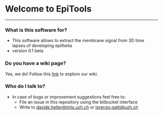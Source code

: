 # Welcome to EpiTools #
---------------------------------------
### What is this software for? ###

* This software allows to extract the membrane signal from 3D time lapses of developing epithelia
* version 0.1 beta


### Do you have a wiki page? ###

Yes, we do! Follow this [link](https://bitbucket.org/davideheller/epitools/wiki) to explore our wiki. 


### Who do I talk to? ###

* In case of bugs or improvement suggestions feel free to:
    * File an issue in this repository using the bitbucket interface
    * Write to davide.heller@imls.uzh.ch or lorenzo.gatti@uzh.ch